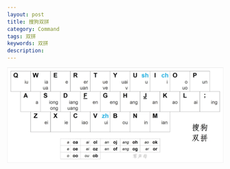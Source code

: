 ```yaml
---  
layout: post  
title: 搜狗双拼  
category: Command  
tags: 双拼  
keywords: 双拼  
description: 
---  
```



![Screen Shot 2016-10-07 at 9.42.51 P](/assets/postAssets/2016/sougou.webp)  

